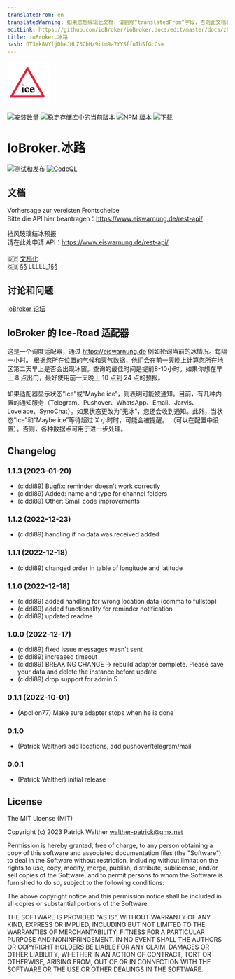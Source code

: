 ```yaml
---
translatedFrom: en
translatedWarning: 如果您想编辑此文档，请删除“translatedFrom”字段，否则此文档将再次自动翻译
editLink: https://github.com/ioBroker/ioBroker.docs/edit/master/docs/zh-cn/adapterref/iobroker.iceroad/README.md
title: ioBroker.冰路
hash: GT3Yk8VYljDheJHLZ3CbH/9itm9a7YYSffuTbSfGcCs=
---
```

![标识](../../../en/adapterref/iobroker.iceroad/docs/de/img/iceroad.png)

![安装数量](http://iobroker.live/badges/iceroad-installed.svg)
![稳定存储库中的当前版本](http://iobroker.live/badges/iceroad-stable.svg)
![NPM 版本](http://img.shields.io/npm/v/iobroker.iceroad.svg)
![下载](https://img.shields.io/npm/dm/iobroker.iceroad.svg)

# IoBroker.冰路
![测试和发布](https://github.com/iobroker-community-adapters/iobroker.iceroad/workflows/Test%20and%20Release/badge.svg) [![CodeQL](https://github.com/iobroker-community-adapters/ioBroker.iceroad/actions/workflows/codeql.yml/badge.svg)](https://github.com/iobroker-community-adapters/ioBroker.iceroad/actions/workflows/codeql.yml)

## 文档
Vorhersage zur vereisten Frontscheibe</br> Bitte die API hier beantragen：https://www.eiswarnung.de/rest-api/ </br>

挡风玻璃结冰预报</br> 请在此处申请 API：https://www.eiswarnung.de/rest-api/ </br> </br> 🇩🇪 [文档化](docs/de/iceroad.md)</br> 🇬🇧 §§ LLLLL_1§§</br>

## 讨论和问题
[ioBroker 论坛](https://forum.iobroker.net/topic/50041/test-adapter-ice-road)</br>

## IoBroker 的 Ice-Road 适配器
这是一个调度适配器，通过 https://eiswarnung.de 例如轮询当前的冰情况。每隔一小时。
根据您所在位置的气候和天气数据，他们会在前一天晚上计算您所在地区第二天早上是否会出现冰窗。查询的最佳时间是提前8-10小时。如果你想在早上 8 点出门，最好使用前一天晚上 10 点到 24 点的预报。</br> </br> 如果适配器显示状态“Ice”或“Maybe ice”，则表明可能被通知。目前，有几种内置的通知服务（Telegram、Pushover、WhatsApp、Email、Jarvis、Lovelace、SynoChat）。如果状态更改为“无冰”，您还会收到通知。此外，当状态“Ice”和“Maybe ice”等待超过 X 小时时，可能会被提醒。 （可以在配置中设置）。否则，各种数据点可用于进一步处理。

## Changelog

<!--
    Placeholder for the next version (at the beginning of the line):
    ### **WORK IN PROGRESS**
-->
### 1.1.3 (2023-01-20)

-   (ciddi89) Bugfix: reminder doesn't work correctly
-   (ciddi89) Added: name and type for channel folders
-   (ciddi89) Other: Small code improvements

### 1.1.2 (2022-12-23)

-   (ciddi89) handling if no data was received added

### 1.1.1 (2022-12-18)

-   (ciddi89) changed order in table of longitude and latitude

### 1.1.0 (2022-12-18)

-   (ciddi89) added handling for wrong location data (comma to fullstop)
-   (ciddi89) added functionality for reminder notification
-   (ciddi89) updated readme

### 1.0.0 (2022-12-17)

-   (ciddi89) fixed issue messages wasn't sent
-   (ciddi89) increased timeout
-   (ciddi89) BREAKING CHANGE -> rebuild adapter complete. Please save your data and delete the instance before update
-   (ciddi89) drop support for admin 5

### 0.1.1 (2022-10-01)

-   (Apollon77) Make sure adapter stops when he is done

### 0.1.0

-   (Patrick Walther) add locations, add pushover/telegram/mail

### 0.0.1

-   (Patrick Walther) initial release

## License

The MIT License (MIT)

Copyright (c) 2023 Patrick Walther walther-patrick@gmx.net

Permission is hereby granted, free of charge, to any person obtaining a copy
of this software and associated documentation files (the "Software"), to deal
in the Software without restriction, including without limitation the rights
to use, copy, modify, merge, publish, distribute, sublicense, and/or sell
copies of the Software, and to permit persons to whom the Software is
furnished to do so, subject to the following conditions:

The above copyright notice and this permission notice shall be included in
all copies or substantial portions of the Software.

THE SOFTWARE IS PROVIDED "AS IS", WITHOUT WARRANTY OF ANY KIND, EXPRESS OR
IMPLIED, INCLUDING BUT NOT LIMITED TO THE WARRANTIES OF MERCHANTABILITY,
FITNESS FOR A PARTICULAR PURPOSE AND NONINFRINGEMENT. IN NO EVENT SHALL THE
AUTHORS OR COPYRIGHT HOLDERS BE LIABLE FOR ANY CLAIM, DAMAGES OR OTHER
LIABILITY, WHETHER IN AN ACTION OF CONTRACT, TORT OR OTHERWISE, ARISING FROM,
OUT OF OR IN CONNECTION WITH THE SOFTWARE OR THE USE OR OTHER DEALINGS IN
THE SOFTWARE.